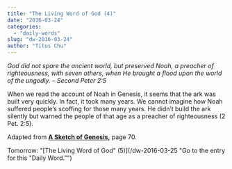 ```yaml
---
title: "The Living Word of God (4)"
date: "2016-03-24"
categories: 
  - "daily-words"
slug: "dw-2016-03-24"
author: "Titus Chu"
---
```


_God did not spare the ancient world, but preserved Noah, a preacher of righteousness, with seven others, when He brought a flood upon the world of the ungodly._ _– Second Peter 2:5_

When we read the account of Noah in Genesis, it seems that the ark was built very quickly. In fact, it took many years. We cannot imagine how Noah suffered people’s scoffing for those many years. He didn’t build the ark silently but warned the people of that age as a preacher of righteousness (2 Pet. 2:5).

Adapted from __[A Sketch of Genesis,](/book-gen-sketch/ "Go to the listing for this book.")__ page 70.

Tomorrow: "[The Living Word of God" (5)](/dw-2016-03-25 "Go to the entry for this "Daily Word."")
